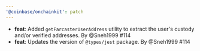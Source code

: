 ```yaml
---
'@coinbase/onchainkit': patch
---
```


- **feat**: Added `getFarcasterUserAddress` utility to extract the user's custody and/or verified addresses. By @Sneh1999 #114
- **feat**: Updates the version of `@types/jest` package. By @Sneh1999 #114
